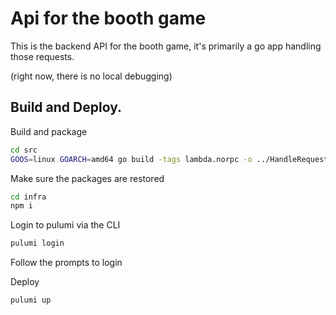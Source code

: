 # Api for the booth game

This is the backend API for the booth game, it's primarily a go app handling those requests.

(right now, there is no local debugging)

## Build and Deploy.

Build and package

```sh
cd src
GOOS=linux GOARCH=amd64 go build -tags lambda.norpc -o ../HandleRequest main.go && zip ../HandleRequest.zip ../HandleRequest
```

Make sure the packages are restored

```sh
cd infra
npm i
```

Login to pulumi via the CLI

```sh
pulumi login
```

Follow the prompts to login

Deploy

```sh
pulumi up
```